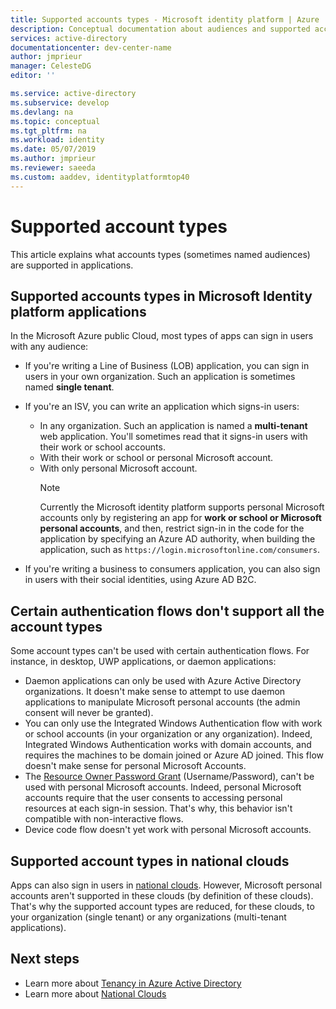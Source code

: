 ```yaml
---
title: Supported accounts types - Microsoft identity platform | Azure
description: Conceptual documentation about audiences and supported account types in applications
services: active-directory
documentationcenter: dev-center-name
author: jmprieur
manager: CelesteDG
editor: ''

ms.service: active-directory
ms.subservice: develop
ms.devlang: na
ms.topic: conceptual
ms.tgt_pltfrm: na
ms.workload: identity
ms.date: 05/07/2019
ms.author: jmprieur
ms.reviewer: saeeda
ms.custom: aaddev, identityplatformtop40
---
```


# Supported account types

This article explains what accounts types (sometimes named audiences) are supported in applications.

<!-- This section can be in an include for many of the scenarios (SPA, Web App signing-in users, protecting a Web API, Desktop (depending on the flows), Mobile -->

## Supported accounts types in Microsoft Identity platform applications

In the Microsoft Azure public Cloud, most types of apps can sign in users with any audience:

- If you're writing a Line of Business (LOB) application, you can sign in users in your own organization. Such an application is sometimes named **single tenant**.
- If you're an ISV, you can write an application which signs-in users:

  - In any organization. Such an application is named a **multi-tenant** web application. You'll sometimes read that it signs-in users with their work or school accounts.
  - With their work or school or personal Microsoft account.
  - With only personal Microsoft account.
    > [!NOTE]
    > Currently the Microsoft identity platform supports personal Microsoft accounts only by registering an app for **work or school or Microsoft personal accounts**, and then, restrict sign-in in the code for the application by specifying an Azure AD authority, when building the application, such as `https://login.microsoftonline.com/consumers`.

- If you're writing a business to consumers application, you can also sign in users with their social identities, using Azure AD B2C.

## Certain authentication flows don't support all the account types

Some account types can't be used with certain authentication flows. For instance, in desktop, UWP applications, or daemon applications:

- Daemon applications can only be used with Azure Active Directory organizations. It doesn't make sense to attempt to use daemon applications to manipulate Microsoft personal accounts (the admin consent will never be granted).  
- You can only use the Integrated Windows Authentication flow with work or school accounts (in your organization or any organization). Indeed, Integrated Windows Authentication works with domain accounts, and requires the machines to be domain joined or Azure AD joined. This flow doesn't make sense for personal Microsoft Accounts.
- The [Resource Owner Password Grant](./v2-oauth-ropc.md) (Username/Password), can't be used with personal Microsoft accounts. Indeed, personal Microsoft accounts require that the user consents to accessing personal resources at each sign-in session. That's why, this behavior isn't compatible with non-interactive flows.
- Device code flow doesn't yet work with personal Microsoft accounts.

## Supported account types in national clouds

 Apps can also sign in users in [national clouds](authentication-national-cloud.md). However, Microsoft personal accounts aren't supported in these clouds (by definition of these clouds). That's why the supported account types are reduced, for these clouds, to your organization (single tenant) or any organizations (multi-tenant applications).

## Next steps

- Learn more about [Tenancy in Azure Active Directory](./single-and-multi-tenant-apps.md)
- Learn more about [National Clouds](./authentication-national-cloud.md)
